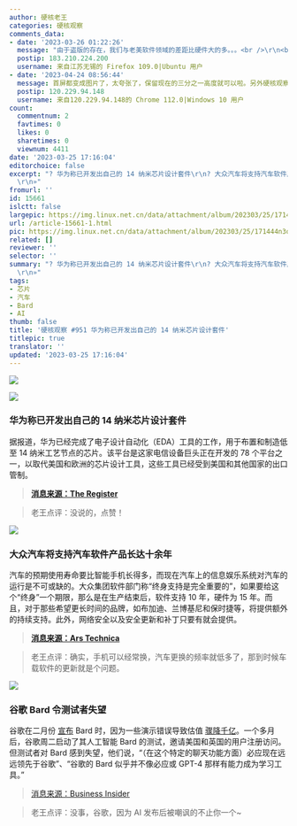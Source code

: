 ```yaml
---
author: 硬核老王
categories: 硬核观察
comments_data:
- date: '2023-03-26 01:22:26'
  message: "由于盗版的存在，我们与老美软件领域的差距比硬件大的多。。。<br />\r\n<br />\r\n游戏软件、流氓软件以及广告软件除外。。。"
  postip: 183.210.224.200
  username: 来自江苏无锡的 Firefox 109.0|Ubuntu 用户
- date: '2023-04-24 08:56:44'
  message: 首屏都变成图片了，太夸张了，保留现在的三分之一高度就可以啦。另外硬核观察的条幅为何要显示两次？
  postip: 120.229.94.148
  username: 来自120.229.94.148的 Chrome 112.0|Windows 10 用户
count:
  commentnum: 2
  favtimes: 0
  likes: 0
  sharetimes: 0
  viewnum: 4411
date: '2023-03-25 17:16:04'
editorchoice: false
excerpt: "? 华为称已开发出自己的 14 纳米芯片设计套件\r\n? 大众汽车将支持汽车软件产品长达十余年\r\n? 谷歌 Bard 令测试者失望\r\n»
  \r\n»"
fromurl: ''
id: 15661
islctt: false
largepic: https://img.linux.net.cn/data/attachment/album/202303/25/171444n3oopnde6vpk8vdk.jpg
url: /article-15661-1.html
pic: https://img.linux.net.cn/data/attachment/album/202303/25/171444n3oopnde6vpk8vdk.jpg.thumb.jpg
related: []
reviewer: ''
selector: ''
summary: "? 华为称已开发出自己的 14 纳米芯片设计套件\r\n? 大众汽车将支持汽车软件产品长达十余年\r\n? 谷歌 Bard 令测试者失望\r\n»
  \r\n»"
tags:
- 芯片
- 汽车
- Bard
- AI
thumb: false
title: '硬核观察 #951 华为称已开发出自己的 14 纳米芯片设计套件'
titlepic: true
translator: ''
updated: '2023-03-25 17:16:04'
---
```


![](https://img.linux.net.cn/data/attachment/album/202303/25/171444n3oopnde6vpk8vdk.jpg)


![](https://img.linux.net.cn/data/attachment/album/202303/25/171452mqpp16nu8bub68qu.jpg)


### 华为称已开发出自己的 14 纳米芯片设计套件


据报道，华为已经完成了电子设计自动化（EDA）工具的工作，用于布置和制造低至 14 纳米工艺节点的芯片。该平台是这家电信设备巨头正在开发的 78 个平台之一，以取代美国和欧洲的芯片设计工具，这些工具已经受到美国和其他国家的出口管制。



> 
> **[消息来源：The Register](https://www.theregister.com/2023/03/24/huawei_eda_14nm_chips/)**
> 
> 
> 



> 
> 老王点评：没说的，点赞！
> 
> 
> 


![](https://img.linux.net.cn/data/attachment/album/202303/25/171508lhhk9jszsa6clrhk.jpg)


### 大众汽车将支持汽车软件产品长达十余年


汽车的预期使用寿命要比智能手机长得多，而现在汽车上的信息娱乐系统对汽车的运行是不可或缺的。大众集团软件部门称“终身支持是完全重要的”，如果要给这个“终身”一个期限，那么是在生产结束后，软件支持 10 年，硬件为 15 年。而且，对于那些希望更长时间的品牌，如布加迪、兰博基尼和保时捷等，将提供额外的持续支持。此外，网络安全以及安全更新和补丁只要有就会提供。



> 
> **[消息来源：Ars Technica](https://arstechnica.com/cars/2023/03/android-infotainment-will-be-supported-for-at-least-15-years-vw-says/)**
> 
> 
> 



> 
> 老王点评：确实，手机可以经常换，汽车更换的频率就低多了，那到时候车载软件的更新就是个问题。
> 
> 
> 


![](https://img.linux.net.cn/data/attachment/album/202303/25/171531ltvsjsx2n66n9v20.jpg)


### 谷歌 Bard 令测试者失望


谷歌在二月份 [宣布](/article-15519-1.html) Bard 时，因为一些演示错误导致估值 [骤降千亿](/article-15533-1.html)。一个多月后，谷歌周二启动了其人工智能 Bard 的测试，邀请美国和英国的用户注册访问。但测试者对 Bard 感到失望，他们说，“（在这个特定的聊天功能方面）必应现在远远领先于谷歌”、“谷歌的 Bard 似乎并不像必应或 GPT-4 那样有能力成为学习工具。”



> 
> [消息来源：Business Insider](https://www.businessinsider.com/testers-say-google-bard-worse-than-chatgpt-2023-3)
> 
> 
> 



> 
> 老王点评：没事，谷歌，因为 AI 发布后被嘲讽的不止你一个~
> 
> 
>